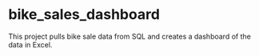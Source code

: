 # bike_sales_dashboard
This project pulls bike sale data from SQL and creates a dashboard of the data in Excel.
